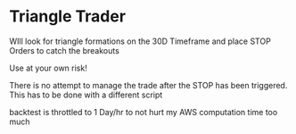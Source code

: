 # Triangle Trader
WIll look for triangle formations on the 30D Timeframe and place STOP Orders to catch the breakouts

Use at your own risk!

There is no attempt to manage the trade after the STOP has been triggered. This has to be done with a different script

backtest is throttled to 1 Day/hr to not hurt my AWS computation time too much
